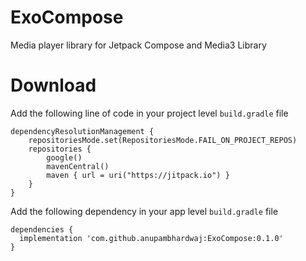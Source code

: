 # ExoCompose
Media player library for Jetpack Compose and Media3 Library

# Download

Add the following line of code in your project level `build.gradle` file

```
dependencyResolutionManagement {
    repositoriesMode.set(RepositoriesMode.FAIL_ON_PROJECT_REPOS)
    repositories {
        google()
        mavenCentral()
        maven { url = uri("https://jitpack.io") }
    }
}
```

Add the following dependency in your app level `build.gradle` file
```
dependencies {
  implementation 'com.github.anupambhardwaj:ExoCompose:0.1.0'
}
```
